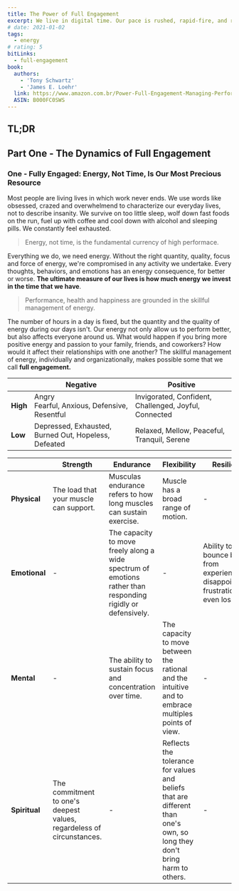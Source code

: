 ```yaml
---
title: The Power of Full Engagement
excerpt: We live in digital time. Our pace is rushed, rapid-fire, and relentless. Facing crushing workloads, we try to cram as much as possible into every day. We're wired up, but we're melting down. Time management is no longer a viable solution. As bestselling authors Jim Loehr and Tony Schwartz demonstrate in this groundbreaking book, managing energy, not time, is the key to enduring high performance as well as to health, happiness, and life balance. The Power of Full Engagement is a highly practical, scientifically based approach to managing your energy more skillfully both on and off the job by laying out the key training principles and provides a powerful, step-by-step program
# date: 2021-01-02
tags:
  - energy
# rating: 5
bitLinks:
  - full-engagement
book:
  authors:
    - 'Tony Schwartz'
    - 'James E. Loehr'
  link: https://www.amazon.com.br/Power-Full-Engagement-Managing-Performance-ebook/dp/B000FC0SWS/
  ASIN: B000FC0SWS
---
```


## TL;DR

## Part One - The Dynamics of Full Engagement

### One - Fully Engaged: Energy, Not Time, Is Our Most Precious Resource

Most people are living lives in which work never ends. We use words like obsessed, crazed and overwhelmend to characterize our everyday lives, not to describe insanity. We survive on too little sleep, wolf down fast foods on the run, fuel up with coffee and cool down with alcohol and sleeping pills. We constantly feel exhausted.

> Energy, not time, is the fundamental currency of high performace.

Everything we do, we need energy. Without the right quantity, quality, focus and force of energy, we're compromised in any activity we undertake. Every thoughts, behaviors, and emotions has an energy consequence, for better or worse. **The ultimate measure of our lives is how much energy we invest in the time that we have**.

> Performance, health and happiness are grounded in the skillful management of energy.

The number of hours in a day is fixed, but the quantity and the quality of energy during our days isn't. Our energy not only allow us to perform better, but also affects everyone around us. What would happen if you bring more positive energy and passion to your family, friends, and coworkers? How would it affect their relationships with one another? The skillful management of energy, individually and organizationally, makes possible some that we call **full engagement.**

|          | Negative                                             | Positive                                              |
| -------- | ---------------------------------------------------- | ----------------------------------------------------- |
| **High** | Angry <br> Fearful, Anxious, Defensive, Resentful    | Invigorated, Confident, Challenged, Joyful, Connected |
| **Low**  | Depressed, Exhausted, Burned Out, Hopeless, Defeated | Relaxed, Mellow, Peaceful, Tranquil, Serene           |

|               | Strength                                                              | Endurance                                                                                                    | Flexibility                                                                                                               | Resilience                                                                            |
| ------------- | --------------------------------------------------------------------- | ------------------------------------------------------------------------------------------------------------ | ------------------------------------------------------------------------------------------------------------------------- | ------------------------------------------------------------------------------------- |
| **Physical**  | The load that your muscle can support.                                | Musculas endurance refers to how long muscles can sustain exercise.                                          | Muscle has a broad range of motion.                                                                                       | -                                                                                     |
| **Emotional** | -                                                                     | The capacity to move freely along a wide spectrum of emotions rather than responding rigidly or defensively. | -                                                                                                                         | Ability to bounce back from experiences of disappointment, frustration and even loss. |
| **Mental**    | -                                                                     | The ability to sustain focus and concentration over time.                                                    | The capacity to move between the rational and the intuitive and to embrace multiples points of view.                      | -                                                                                     |
| **Spiritual** | The commitment to one's deepest values, regardeless of circunstances. | -                                                                                                            | Reflects the tolerance for values and beliefs that are different than one's own, so long they don't bring harm to others. | -                                                                                     |

